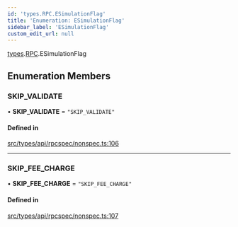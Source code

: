 ```yaml
---
id: 'types.RPC.ESimulationFlag'
title: 'Enumeration: ESimulationFlag'
sidebar_label: 'ESimulationFlag'
custom_edit_url: null
---
```


[types](../namespaces/types.md).[RPC](../namespaces/types.RPC.md).ESimulationFlag

## Enumeration Members

### SKIP_VALIDATE

• **SKIP_VALIDATE** = `"SKIP_VALIDATE"`

#### Defined in

[src/types/api/rpcspec/nonspec.ts:106](https://github.com/starknet-io/starknet.js/blob/v5.24.2/src/types/api/rpcspec/nonspec.ts#L106)

---

### SKIP_FEE_CHARGE

• **SKIP_FEE_CHARGE** = `"SKIP_FEE_CHARGE"`

#### Defined in

[src/types/api/rpcspec/nonspec.ts:107](https://github.com/starknet-io/starknet.js/blob/v5.24.2/src/types/api/rpcspec/nonspec.ts#L107)
